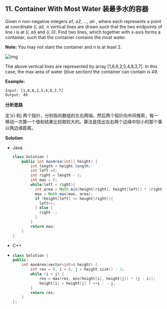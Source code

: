 ## 11. Container With Most Water 装最多水的容器

Given *n* non-negative integers *a1*, *a2*, ..., *an* , where each represents a point at coordinate (*i*, *ai*). *n* vertical lines are drawn such that the two endpoints of line *i* is at (*i*, *ai*) and (*i*, 0). Find two lines, which together with x-axis forms a container, such that the container contains the most water.

**Note:** You may not slant the container and *n* is at least 2.

![img](https://s3-lc-upload.s3.amazonaws.com/uploads/2018/07/17/question_11.jpg)

The above vertical lines are represented by array [1,8,6,2,5,4,8,3,7]. In this case, the max area of water (blue section) the container can contain is 49.

**Example:**

```
Input: [1,8,6,2,5,4,8,3,7]
Output: 49
```

**分析思路**

定义i 和j 两个指针，分别指向数组的左右两端，然后两个指针向中间搜索，每一移动一次算一个值和结果比较取较大的。算法是找出左右两个边缘中较小的那个乘以两边缘距离。

**Solution**

+ Java

  ```java
  class Solution {
      public int maxArea(int[] height) {
          int length = height.length;
          int left =0;
          int right = length - 1;
          int max = 0;
          while(left < right){
            int area = Math.min(height[right], height[left]) * (right - left);
            max = Math.max(max, area);
            if (height[left] <= height[right]){
              left++;
            } else {
              right--;
            }  
          }
          return max;
      }
  }
  ```

+ C++

+ ```c++
  class Solution {
  public:
      int maxArea(vector<int>& height) {
          int res = 0, i = 0, j = height.size() - 1;
          while (i < j) {
              res = max(res, min(height[i], height[j]) * (j - i));
              height[i] < height[j] ? ++i : --j;
          }
          return res;
      }
  };
  ```

  